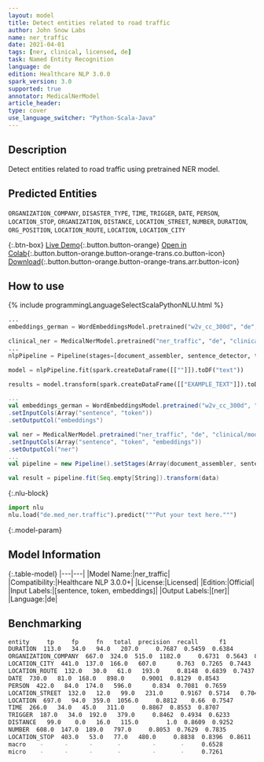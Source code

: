 ```yaml
---
layout: model
title: Detect entities related to road traffic
author: John Snow Labs
name: ner_traffic
date: 2021-04-01
tags: [ner, clinical, licensed, de]
task: Named Entity Recognition
language: de
edition: Healthcare NLP 3.0.0
spark_version: 3.0
supported: true
annotator: MedicalNerModel
article_header:
type: cover
use_language_switcher: "Python-Scala-Java"
---
```



## Description


Detect entities related to road traffic using pretrained NER model.


## Predicted Entities


`ORGANIZATION_COMPANY`, `DISASTER_TYPE`, `TIME`, `TRIGGER`, `DATE`, `PERSON`, `LOCATION_STOP`, `ORGANIZATION`, `DISTANCE`, `LOCATION_STREET`, `NUMBER`, `DURATION`, `ORG_POSITION`, `LOCATION_ROUTE`, `LOCATION`, `LOCATION_CITY`


{:.btn-box}
[Live Demo](https://demo.johnsnowlabs.com/healthcare/NER_TRAFFIC_DE/){:.button.button-orange}
[Open in Colab](https://colab.research.google.com/github/JohnSnowLabs/spark-nlp-workshop/blob/master/tutorials/Certification_Trainings/Healthcare/1.Clinical_Named_Entity_Recognition_Model.ipynb){:.button.button-orange.button-orange-trans.co.button-icon}
[Download](https://s3.amazonaws.com/auxdata.johnsnowlabs.com/clinical/models/ner_traffic_de_3.0.0_3.0_1617260858901.zip){:.button.button-orange.button-orange-trans.arr.button-icon}


## How to use






<div class="tabs-box" markdown="1">
{% include programmingLanguageSelectScalaPythonNLU.html %}

```python
...
embeddings_german = WordEmbeddingsModel.pretrained("w2v_cc_300d", "de", "clinical/models").setInputCols(["sentence", "token"]).setOutputCol("embeddings")

clinical_ner = MedicalNerModel.pretrained("ner_traffic", "de", "clinical/models").setInputCols(["sentence", "token", "embeddings"]).setOutputCol("ner")
...
nlpPipeline = Pipeline(stages=[document_assembler, sentence_detector, tokenizer, embeddings_german, clinical_ner, ner_converter])

model = nlpPipeline.fit(spark.createDataFrame([[""]]).toDF("text"))

results = model.transform(spark.createDataFrame([["EXAMPLE_TEXT"]]).toDF("text"))
```
```scala
...
val embeddings_german = WordEmbeddingsModel.pretrained("w2v_cc_300d", "de", "clinical/models")
.setInputCols(Array("sentence", "token"))
.setOutputCol("embeddings")

val ner = MedicalNerModel.pretrained("ner_traffic", "de", "clinical/models")
.setInputCols(Array("sentence", "token", "embeddings"))
.setOutputCol("ner")
...
val pipeline = new Pipeline().setStages(Array(document_assembler, sentence_detector, tokenizer, embeddings_german, ner, ner_converter))

val result = pipeline.fit(Seq.empty[String]).transform(data)
```


{:.nlu-block}
```python
import nlu
nlu.load("de.med_ner.traffic").predict("""Put your text here.""")
```

</div>


{:.model-param}
## Model Information


{:.table-model}
|---|---|
|Model Name:|ner_traffic|
|Compatibility:|Healthcare NLP 3.0.0+|
|License:|Licensed|
|Edition:|Official|
|Input Labels:|[sentence, token, embeddings]|
|Output Labels:|[ner]|
|Language:|de|




## Benchmarking
```bash
entity     tp     fp     fn   total  precision  recall      f1
DURATION  113.0   34.0   94.0   207.0     0.7687  0.5459  0.6384
ORGANIZATION_COMPANY  667.0  324.0  515.0  1182.0     0.6731  0.5643  0.6139
LOCATION_CITY  441.0  137.0  166.0   607.0      0.763  0.7265  0.7443
LOCATION_ROUTE  132.0   30.0   61.0   193.0     0.8148  0.6839  0.7437
DATE  730.0   81.0  168.0   898.0     0.9001  0.8129  0.8543
PERSON  422.0   84.0  174.0   596.0      0.834  0.7081  0.7659
LOCATION_STREET  132.0   12.0   99.0   231.0     0.9167  0.5714   0.704
LOCATION  697.0   94.0  359.0  1056.0     0.8812    0.66  0.7547
TIME  266.0   34.0   45.0   311.0     0.8867  0.8553  0.8707
TRIGGER  187.0   34.0  192.0   379.0     0.8462  0.4934  0.6233
DISTANCE   99.0    0.0   16.0   115.0        1.0  0.8609  0.9252
NUMBER  608.0  147.0  189.0   797.0     0.8053  0.7629  0.7835
LOCATION_STOP  403.0   53.0   77.0   480.0     0.8838  0.8396  0.8611
macro    -      -      -       -         -       -     0.6528
micro    -      -      -       -         -       -     0.7261
```
<!--stackedit_data:
eyJoaXN0b3J5IjpbMTkzOTk3MjM5OF19
-->